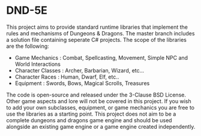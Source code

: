 # DND-5E

This project aims to provide standard runtime libraries that implement the rules and mechanisms of Dungeons & Dragons. The master branch includes a solution file containing seperate C# projects. The scope of the libraries are the following:

* Game Mechanics : Combat, Spellcasting, Movement, Simple NPC and World Interactions
* Character Classes : Archer, Barbarian, Wizard, etc...
* Character Races : Human, Dwarf, Elf, etc.. 
* Equipment : Swords, Bows, Magical Scrolls, Treasures

The code is open-source and released under the 3-Clause BSD License. Other game aspects and lore will not be covered in this project. If you wish to add your own subclasses, equipment, or game mechanics you are free to use the libraries as a starting point. This project does not aim to be a complete dungeons and dragons game engine and should be used alongside an existing game engine or a game engine created independently. 
  
